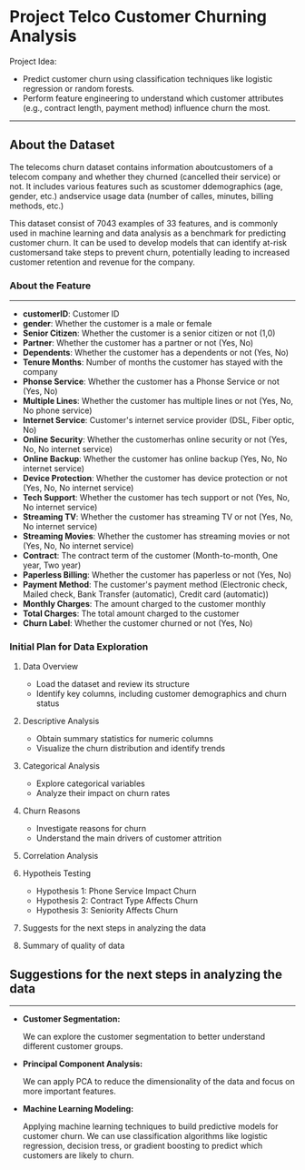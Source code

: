 # Project Telco Customer Churning Analysis

Project Idea:

- Predict customer churn using classification techniques like logistic regression or random forests.
- Perform feature engineering to understand which customer attributes (e.g., contract length, payment method) influence churn the most.

---
## About the Dataset

The telecoms churn dataset contains information aboutcustomers of a telecom company and whether they churned (cancelled their service) or not. It includes various features such as scustomer ddemographics (age, gender, etc.) andservice usage data (number of calles, minutes, billing methods, etc.)


This dataset consist of 7043 examples of 33 features, and is commonly used in machine learning and data analysis as a benchmark for predicting customer churn. It can be used to develop models that can identify at-risk customersand take steps to prevent churn, potentially leading to increased customer retention and revenue for the company.


### About the Feature

---
* **customerID**: Customer ID
* **gender**: Whether the customer is a male or female
* **Senior Citizen**: Whether the customer is a senior citizen or not (1,0)
* **Partner**: Whether the customer has a partner or not (Yes, No)
* **Dependents**: Whether the customer has a dependents or not (Yes, No)
* **Tenure Months**: Number of months the customer has stayed with the company
* **Phonse Service**: Whether the customer has a Phonse Service or not (Yes, No)
* **Multiple Lines**: Whether the customer has multiple lines or not (Yes, No, No phone service)
* **Internet Service**: Customer's internet service provider (DSL, Fiber optic, No)
* **Online Security**: Whether the customerhas online security or not (Yes, No, No internet service)
* **Online Backup**: Whether the customer has online backup (Yes, No, No internet service)
* **Device Protection**: Whether the customer has device protection or not (Yes, No, No internet service)
* **Tech Support**: Whether the customer has tech support or not (Yes, No, No internet service)
* **Streaming TV**: Whether the customer has streaming TV or not (Yes, No, No internet service)
* **Streaming Movies**: Whether the customer has streaming movies or not (Yes, No, No internet service)
* **Contract**: The contract term of the customer (Month-to-month, One year, Two year)
* **Paperless Billing**: Whether the customer has paperless or not (Yes, No)
* **Payment Method**: The customer's payment method (Electronic check, Mailed check, Bank Transfer (automatic), Credit card (automatic))
* **Monthly Charges**: The amount charged to the customer monthly
* **Total Charges**: The total amount charged to the customer
* **Churn Label**: Whether the customer churned or not (Yes, No)


### Initial Plan for Data Exploration

1. Data Overview
    * Load the dataset and review its structure
    * Identify key columns, including customer demographics and churn status

2. Descriptive Analysis
    * Obtain summary statistics for numeric columns
    * Visualize the churn distribution and identify trends

3. Categorical Analysis
    * Explore categorical variables
    * Analyze their impact on churn rates

4. Churn Reasons
    * Investigate reasons for churn
    * Understand the main drivers of customer attrition

5. Correlation Analysis

6. Hypotheis Testing
    * Hypothesis 1: Phone Service Impact Churn
    * Hypothesis 2: Contract Type Affects Churn
    * Hypothesis 3: Seniority Affects Churn

7. Suggests for the next steps in analyzing the data

8. Summary of quality of data



## Suggestions for the next steps in analyzing the data
---
* **Customer Segmentation:** 

    We can explore the customer segmentation to better understand different customer groups.
* **Principal Component Analysis:**

    We can apply PCA to reduce the dimensionality of the data and focus on more important features.

* **Machine Learning Modeling:**

    Applying machine learning techniques to build predictive models for customer churn. We can use classification algorithms like logistic regression, decision tress, or gradient boosting to predict which customers are likely to churn.
